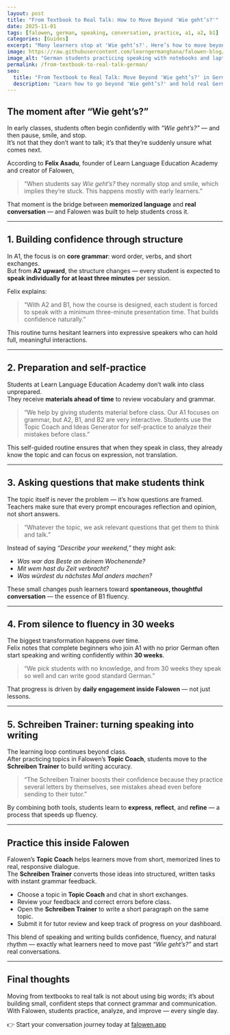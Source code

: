 ```yaml
---
layout: post
title: "From Textbook to Real Talk: How to Move Beyond 'Wie geht’s?'"
date: 2025-11-01
tags: [falowen, german, speaking, conversation, practice, a1, a2, b1]
categories: [Guides]
excerpt: "Many learners stop at 'Wie geht’s?'. Here’s how to move beyond small talk, sound natural, and start real conversations in German. Insights from classroom experience and Falowen’s Topic Coach."
image: https://raw.githubusercontent.com/learngermanghana/falowen-blog/main/photos/pexels-eden-34297765.jpg
image_alt: "German students practicing speaking with notebooks and laptops on a table"
permalink: /from-textbook-to-real-talk-german/
seo:
  title: "From Textbook to Real Talk: Move Beyond 'Wie geht’s?' in German"
  description: "Learn how to go beyond 'Wie geht’s?' and hold real German conversations using natural follow-up questions, teacher insights, and Falowen’s Topic Coach practice."
---
```


## The moment after “Wie geht’s?”
In early classes, students often begin confidently with *“Wie geht’s?”* — and then pause, smile, and stop.  
It’s not that they don’t want to talk; it’s that they’re suddenly unsure what comes next.

According to **Felix Asadu**, founder of Learn Language Education Academy and creator of Falowen,  
> “When students say *Wie geht’s?* they normally stop and smile, which implies they’re stuck. This happens mostly with early learners.”

That moment is the bridge between **memorized language** and **real conversation** — and Falowen was built to help students cross it.

---

## 1. Building confidence through structure
In A1, the focus is on **core grammar**: word order, verbs, and short exchanges.  
But from **A2 upward**, the structure changes — every student is expected to **speak individually for at least three minutes** per session.

Felix explains:
> “With A2 and B1, how the course is designed, each student is forced to speak with a minimum three-minute presentation time. That builds confidence naturally.”

This routine turns hesitant learners into expressive speakers who can hold full, meaningful interactions.

---

## 2. Preparation and self-practice
Students at Learn Language Education Academy don’t walk into class unprepared.  
They receive **materials ahead of time** to review vocabulary and grammar.  

> “We help by giving students material before class. Our A1 focuses on grammar, but A2, B1, and B2 are very interactive. Students use the Topic Coach and Ideas Generator for self-practice to analyze their mistakes before class.”

This self-guided routine ensures that when they speak in class, they already know the topic and can focus on expression, not translation.

---

## 3. Asking questions that make students think
The topic itself is never the problem — it’s how questions are framed.  
Teachers make sure that every prompt encourages reflection and opinion, not short answers.

> “Whatever the topic, we ask relevant questions that get them to think and talk.”

Instead of saying *“Describe your weekend,”* they might ask:
- *Was war das Beste an deinem Wochenende?*  
- *Mit wem hast du Zeit verbracht?*  
- *Was würdest du nächstes Mal anders machen?*

These small changes push learners toward **spontaneous, thoughtful conversation** — the essence of B1 fluency.

---

## 4. From silence to fluency in 30 weeks
The biggest transformation happens over time.  
Felix notes that complete beginners who join A1 with no prior German often start speaking and writing confidently within **30 weeks**.

> “We pick students with no knowledge, and from 30 weeks they speak so well and can write good standard German.”

That progress is driven by **daily engagement inside Falowen** — not just lessons.

---

## 5. Schreiben Trainer: turning speaking into writing
The learning loop continues beyond class.  
After practicing topics in Falowen’s **Topic Coach**, students move to the **Schreiben Trainer** to build writing accuracy.

> “The Schreiben Trainer boosts their confidence because they practice several letters by themselves, see mistakes ahead even before sending to their tutor.”

By combining both tools, students learn to **express**, **reflect**, and **refine** — a process that speeds up fluency.

---

## Practice this inside Falowen
Falowen’s **Topic Coach** helps learners move from short, memorized lines to real, responsive dialogue.  
The **Schreiben Trainer** converts those ideas into structured, written tasks with instant grammar feedback.

- Choose a topic in **Topic Coach** and chat in short exchanges.  
- Review your feedback and correct errors before class.  
- Open the **Schreiben Trainer** to write a short paragraph on the same topic.  
- Submit it for tutor review and keep track of progress on your dashboard.

This blend of speaking and writing builds confidence, fluency, and natural rhythm — exactly what learners need to move past *“Wie geht’s?”* and start real conversations.

---

## Final thoughts
Moving from textbooks to real talk is not about using big words; it’s about building small, confident steps that connect grammar and communication.  
With Falowen, students practice, analyze, and improve — every single day.

👉 Start your conversation journey today at [falowen.app](https://falowen.app)
